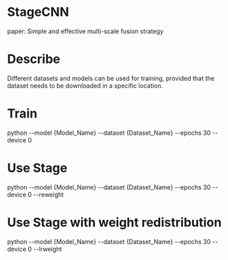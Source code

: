 # StageCNN
paper: Simple and effective multi-scale fusion strategy

# Describe
Different datasets and models can be used for training, provided that the dataset needs to be downloaded in a specific location.

# Train
python --model {Model_Name} --dataset {Dataset_Name} --epochs 30 --device 0

# Use Stage
python --model {Model_Name} --dataset {Dataset_Name} --epochs 30 --device 0 --reweight

# Use Stage with weight redistribution
python --model {Model_Name} --dataset {Dataset_Name} --epochs 30 --device 0 --lrweight
